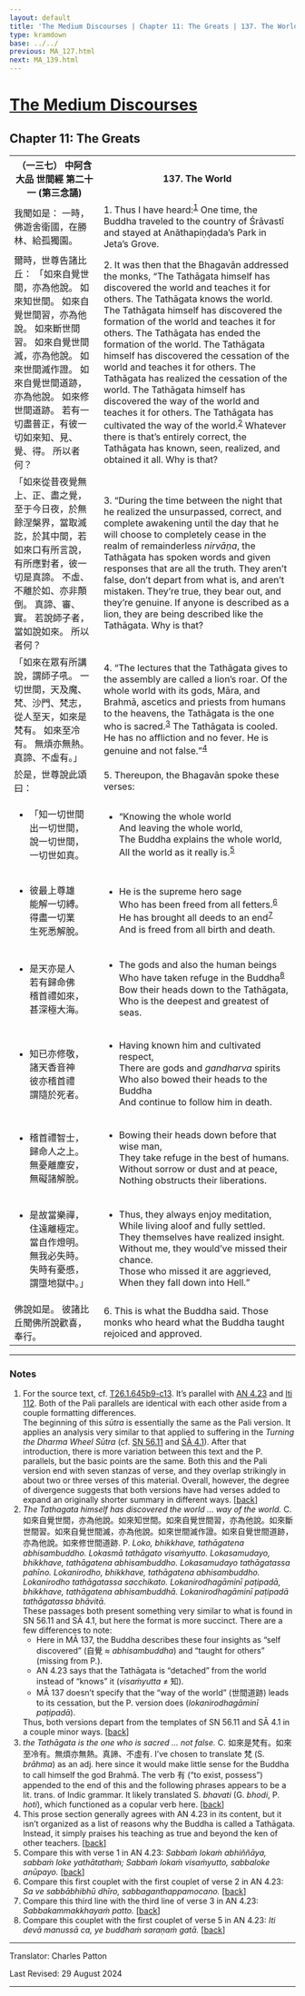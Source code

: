 ```yaml
---
layout: default
title: 'The Medium Discourses | Chapter 11: The Greats | 137. The World'
type: kramdown
base: ../../
previous: MA_127.html
next: MA_139.html
---
```


<h1><a href='index.html'>The Medium Discourses</a></h1>
<h2>Chapter 11: The Greats</h2>

<table class="trans">
  <th class='ch'>（一三七） 中阿含 大品 世間經 第二十一 (第三念誦)</th>
  <th class='en'>137. The World</th>
  <tr>
    <td title='t125.2.645b11'>我聞如是： 一時，佛遊舍衛國，在勝林、給孤獨園。</td>
    <td id='p1'>1. Thus I have heard:<sup id="ref1"><a href="#n1">1</a></sup> One time, the Buddha traveled to the country of Śrāvastī and stayed at Anāthapiṇḍada’s Park in Jeta’s Grove.</td>
  </tr>
  <tr>
    <td title='t125.2.645b12'>爾時，世尊告諸比丘： 「如來自覺世間，亦為他說。 如來知世間。 如來自覺世間習，亦為他說。 如來斷世間習。 如來自覺世間滅，亦為他說。 如來世間滅作證。 如來自覺世間道跡，亦為他說。 如來修世間道跡。 若有一切盡普正，有彼一切如來知、見、覺、得。 所以者何？</td>
    <td id='p2'>2. It was then that the Bhagavān addressed the monks, “The Tathāgata himself has discovered the world and teaches it for others. The Tathāgata knows the world. The Tathāgata himself has discovered the formation of the world and teaches it for others. The Tathāgata has ended the formation of the world. The Tathāgata himself has discovered the cessation of the world and teaches it for others. The Tathāgata has realized the cessation of the world. The Tathāgata himself has discovered the way of the world and teaches it for others. The Tathāgata has cultivated the way of the world.<sup id="ref2"><a href="#n2">2</a></sup> Whatever there is that’s entirely correct, the Tathāgata has known, seen, realized, and obtained it all. Why is that?</td>
  </tr>
  <tr>
    <td title='t125.2.645b18'>「如來從昔夜覺無上、正、盡之覺，至于今日夜，於無餘涅槃界，當取滅訖，於其中間，若如來口有所言說，有所應對者，彼一切是真諦。 不虛、不離於如、亦非顛倒。 真諦、審、實。 若說師子者，當如說如來。 所以者何？</td>
    <td id='p3'>3. “During the time between the night that he realized the unsurpassed, correct, and complete awakening until the day that he will choose to completely cease in the realm of remainderless <em>nirvāṇa</em>, the Tathāgata has spoken words and given responses that are all the truth. They aren’t false, don’t depart from what is, and aren’t mistaken. They’re true, they bear out, and they’re genuine. If anyone is described as a lion, they are being described like the Tathāgata. Why is that?</td>
  </tr>
  <tr>
    <td title='t125.2.645b23'>「如來在眾有所講說，謂師子吼。 一切世間，天及魔、梵、沙門、梵志，從人至天，如來是梵有。 如來至冷有。 無煩亦無熱。 真諦、不虛有。」</td>
    <td id='p4'>4. “The lectures that the Tathāgata gives to the assembly are called a lion’s roar. Of the whole world with its gods, Māra, and Brahmā, ascetics and priests from humans to the heavens, the Tathāgata is the one who is sacred.<sup id="ref3"><a href="#n3">3</a></sup> The Tathāgata is cooled. He has no affliction and no fever. He is genuine and not false.”<sup id="ref4"><a href="#n4">4</a></sup></td>
  </tr>
  <tr>
    <td title='t125.2.645b26'>於是，世尊說此頌曰：</td>
    <td id='p5'>5. Thereupon, the Bhagavān spoke these verses:</td>
  </tr>
<tr>
  <td title='t26.1.645b27'><ul class='verse'>
    <li>「知一切世間<br/>
    出一切世間，<br/>
    說一切世間，<br/>
    一切世如真。</li>
  </ul></td>
  <td><ul class='verse'>
    <li>“Knowing the whole world<br/>
    And leaving the whole world,<br/>
    The Buddha explains the whole world,<br/>
    All the world as it really is.<sup id="ref5"><a href="#n5">5</a></sup></li>
  </ul></td>
</tr>
<tr>
  <td title='t26.1.645b29'><ul class='verse'>
    <li>彼最上尊雄<br/>
    能解一切縛。<br/>
    得盡一切業<br/>
    生死悉解脫。</li>
  </ul></td>
  <td><ul class='verse'>
    <li>He is the supreme hero sage<br/>
    Who has been freed from all fetters.<sup id="ref6"><a href="#n6">6</a></sup><br/>
    He has brought all deeds to an end<sup id="ref7"><a href="#n7">7</a></sup><br/>
    And is freed from all birth and death.</li>
  </ul></td>
</tr>
<tr>
  <td title='t26.1.645c2'><ul class='verse'>
    <li>是天亦是人<br/>
    若有歸命佛<br/>
    稽首禮如來，<br/>
    甚深極大海。</li>
  </ul></td>
  <td><ul class='verse'>
    <li>The gods and also the human beings<br/>
    Who have taken refuge in the Buddha<sup id="ref8"><a href="#n8">8</a></sup><br/>
    Bow their heads down to the Tathāgata,<br/>
    Who is the deepest and greatest of seas.</li>
  </ul></td>
</tr>
<tr>
  <td title='t26.1.645c4'><ul class='verse'>
    <li>知已亦修敬，<br/>
    諸天香音神<br/>
    彼亦稽首禮<br/>
    謂隨於死者。</li>
  </ul></td>
  <td><ul class='verse'>
    <li>Having known him and cultivated respect,<br/>
    There are gods and <em>gandharva</em> spirits<br/>
    Who also bowed their heads to the Buddha<br/>
    And continue to follow him in death.</li>
  </ul></td>
</tr>
<tr>
  <td title='t26.1.645c6'><ul class='verse'>
    <li>稽首禮智士，<br/>
    歸命人之上。<br/>
    無憂離塵安，<br/>
    無礙諸解脫。</li>
  </ul></td>
  <td><ul class='verse'>
    <li>Bowing their heads down before that wise man,<br/>
    They take refuge in the best of humans.<br/>
    Without sorrow or dust and at peace,<br/>
    Nothing obstructs their liberations.</li>
  </ul></td>
</tr>
<tr>
  <td title='t26.1.645c8'><ul class='verse'>
    <li>是故當樂禪，<br/>
    住遠離極定。<br/>
    當自作燈明。<br/>
    無我必失時。<br/>
    失時有憂慼，<br/>
    謂墮地獄中。」</li>
  </ul></td>
  <td><ul class='verse'>
    <li>Thus, they always enjoy meditation,<br/>
    While living aloof and fully settled.<br/>
    They themselves have realized insight.<br/>
    Without me, they would’ve missed their chance.<br/>
    Those who missed it are aggrieved,<br/>
    When they fall down into Hell.”</li>
  </ul></td>
</tr>
  <tr>
    <td title='t125.2.645c11'>佛說如是。 彼諸比丘聞佛所說歡喜，奉行。</td>
    <td id='p6'>6. This is what the Buddha said. Those monks who heard what the Buddha taught rejoiced and approved.</td>
  </tr>
</table>

<hr/>

<h3 id="notes">Notes</h3>

<ol>
<li id="n1">For the source text, cf. <a href="https://cbetaonline.dila.edu.tw/zh/T01n0026_p0645b09" target="_blank">T26.1.645b9-c13</a>. It’s parallel with <a href="https://suttacentral.net/an4.23" target="_blank">AN 4.23</a> and <a href="https://suttacentral.net/iti112" target="_blank">Iti 112</a>. Both of the Pali parallels are identical with each other aside from a couple formatting differences.<br/>
The beginning of this <em>sūtra</em> is essentially the same as the Pali version. It applies an analysis very similar to that applied to suffering in the <cite>Turning the Dharma Wheel Sūtra</cite> (cf. <a href="https://suttacentral.net/sn56.11" target="_blank">SN 56.11</a> and <a href="../samyukta/04/SA4_1.html" target="_blank">SĀ 4.1</a>). After that introduction, there is more variation between this text and the P. parallels, but the basic points are the same. Both this and the Pali version end with seven stanzas of verse, and they overlap strikingly in about two or three verses of this material. Overall, however, the degree of divergence suggests that both versions have had verses added to expand an originally shorter summary in different ways. [<a href="#ref1">back</a>]</li>
<li id="n2"><em>The Tathagata himself has discovered the world … way of the world.</em> C. 如來自覺世間，亦為他說。如來知世間。如來自覺世間習，亦為他說。如來斷世間習。如來自覺世間滅，亦為他說。如來世間滅作證。如來自覺世間道跡，亦為他說。如來修世間道跡. P. <em>Loko, bhikkhave, tathāgatena abhisambuddho. Lokasmā tathāgato visaṁyutto. Lokasamudayo, bhikkhave, tathāgatena abhisambuddho. Lokasamudayo tathāgatassa pahīno. Lokanirodho, bhikkhave, tathāgatena abhisambuddho. Lokanirodho tathāgatassa sacchikato. Lokanirodhagāminī paṭipadā, bhikkhave, tathāgatena abhisambuddhā. Lokanirodhagāminī paṭipadā tathāgatassa bhāvitā.</em><br/>
These passages both present something very similar to what is found in SN 56.11 and SĀ 4.1, but here the format is more succinct. There are a few differences to note:
<ul><li>Here in MĀ 137, the Buddha describes these four insights as “self discovered” (自覺 ≈ <em>abhisambuddha</em>) and “taught for others” (missing from P.).</li>
<li>AN 4.23 says that the Tathāgata is “detached” from the world instead of “knows” it (<em>visaṁyutta</em> ≠ 知).</li>
<li>MĀ 137 doesn’t specify that the “way of the world” (世間道跡) leads to its cessation, but the P. version does (<em>lokanirodhagāminī paṭipadā</em>).</li></ul>
Thus, both versions depart from the templates of SN 56.11 and SĀ 4.1 in a couple minor ways. [<a href="#ref2">back</a>]</li>
<li id="n3"><em>the Tathāgata is the one who is sacred … not false.</em> C. 如來是梵有。如來至冷有。無煩亦無熱。真諦、不虛有. I’ve chosen to translate 梵 (S. <em>brāhma</em>) as an adj. here since it would make little sense for the Buddha to call himself the god Brahmā. The verb 有 (“to exist, possess”) appended to the end of this and the following phrases appears to be a lit. trans. of Indic grammar. It likely translated S. <em>bhavati</em> (G. <em>bhodi</em>, P. <em>hoti</em>), which functioned as a copular verb here. [<a href="#ref3">back</a>]</li>
<li id="n4">This prose section generally agrees with AN 4.23 in its content, but it isn’t organized as a list of reasons why the Buddha is called a Tathāgata. Instead, it simply praises his teaching as true and beyond the ken of other teachers. [<a href="#ref4">back</a>]</li>
<li id="n5">Compare this with verse 1 in AN 4.23: <em>Sabbaṁ lokaṁ abhiññāya, sabbaṁ loke yathātathaṁ; Sabbaṁ lokaṁ visaṁyutto, sabbaloke anūpayo.</em> [<a href="#ref5">back</a>]</li>
<li id="n6">Compare this first couplet with the first couplet of verse 2 in AN 4.23: <em>Sa ve sabbābhibhū dhīro, sabbaganthappamocano.</em> [<a href="#ref6">back</a>]</li>
<li id="n7">Compare this third line with the third line of verse 3 in AN 4.23: <em>Sabbakammakkhayaṁ patto.</em> [<a href="#ref7">back</a>]</li>
<li id="n8">Compare this couplet with the first couplet of verse 5 in AN 4.23: <em>Iti devā manussā ca, ye buddhaṁ saraṇaṁ gatā.</em> [<a href="#ref8">back</a>]</li>
</ol>
<hr/>

<p class="translator">Translator: Charles Patton</p>
<p class='revised'>Last Revised: 29 August 2024</p>

<hr/>